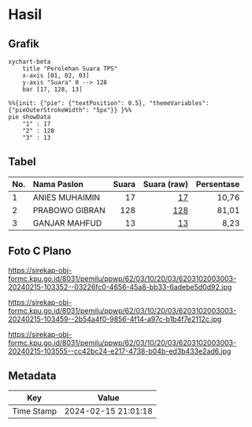 # Hasil

## Grafik

```mermaid
xychart-beta
    title "Perolehan Suara TPS"
    x-axis [01, 02, 03]
    y-axis "Suara" 0 --> 128
    bar [17, 128, 13]
```

```mermaid
%%{init: {"pie": {"textPosition": 0.5}, "themeVariables": {"pieOuterStrokeWidth": "5px"}} }%%
pie showData
    "1" : 17
    "2" : 128
    "3" : 13
```

## Tabel

| No. | Nama Paslon    | Suara | Suara (raw) | Persentase |
|:--- |:-------------- | -----:| -----------:| ----------:|
| 1   | ANIES MUHAIMIN | 17    | [17][p-1]   | 10,76      |
| 2   | PRABOWO GIBRAN | 128   | [128][p-2]  | 81,01      |
| 3   | GANJAR MAHFUD  | 13    | [13][p-3]   | 8,23       |


[p-1]: https://github.com/gigit-pemilu/pemilu-2024-62-kalimantan-tengah/blob/main/pilpres/hitung-suara/sub/62-kalimantan-tengah/sub/03-kapuas/sub/10-timpah/sub/2003-lawang-kajang/sub/003-tps/sub/paslon-1.txt
[p-2]: https://github.com/gigit-pemilu/pemilu-2024-62-kalimantan-tengah/blob/main/pilpres/hitung-suara/sub/62-kalimantan-tengah/sub/03-kapuas/sub/10-timpah/sub/2003-lawang-kajang/sub/003-tps/sub/paslon-2.txt
[p-3]: https://github.com/gigit-pemilu/pemilu-2024-62-kalimantan-tengah/blob/main/pilpres/hitung-suara/sub/62-kalimantan-tengah/sub/03-kapuas/sub/10-timpah/sub/2003-lawang-kajang/sub/003-tps/sub/paslon-3.txt

## Foto C Plano

https://sirekap-obj-formc.kpu.go.id/8031/pemilu/ppwp/62/03/10/20/03/6203102003003-20240215-103352--03226fc0-4656-45a8-bb33-6adebe5d0d92.jpg

https://sirekap-obj-formc.kpu.go.id/8031/pemilu/ppwp/62/03/10/20/03/6203102003003-20240215-103459--2b54a4f0-9856-4f14-a97c-b1b4f7e2112c.jpg

https://sirekap-obj-formc.kpu.go.id/8031/pemilu/ppwp/62/03/10/20/03/6203102003003-20240215-103555--cc42bc24-e217-4738-b04b-ed3b433e2ad6.jpg


## Metadata

| Key        | Value               |
| ---------- | ------------------- |
| Time Stamp | 2024-02-15 21:01:18 |



